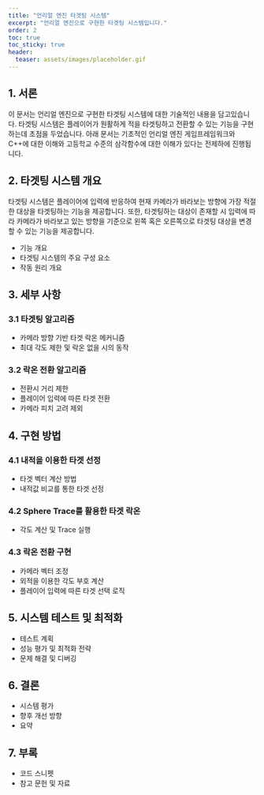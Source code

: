 ```yaml
---
title: "언리얼 엔진 타겟팅 시스템"
excerpt: "언리얼 엔진으로 구현한 타겟팅 시스템입니다."
order: 2
toc: true
toc_sticky: true
header:
  teaser: assets/images/placeholder.gif
---
```


## 1. 서론
이 문서는 언리얼 엔진으로 구현한 타겟팅 시스템에 대한 기술적인 내용을 담고있습니다.
타겟팅 시스템은 플레이어가 원활하게 적을 타겟팅하고 전환할 수 있는 기능을 구현하는데 초점을 두었습니다.
아래 문서는 기초적인 언리얼 엔진 게임프레임워크와 C++에 대한 이해와 고등학교 수준의 삼각함수에 대한 이해가 있다는 전제하에 진행됩니다.

## 2. 타겟팅 시스템 개요
타겟팅 시스템은 플레이어에 입력에 반응하여 현재 카메라가 바라보는 방향에 가장 적절한 대상을 타겟팅하는 기능을 제공합니다. 또한, 타겟팅하는 대상이 존재할 시
입력에 따라 카메라가 바라보고 있는 방향을 기준으로 왼쪽 혹은 오른쪽으로 타겟팅 대상을 변경할 수 있는 기능을 제공합니다.

- 기능 개요
- 타겟팅 시스템의 주요 구성 요소
- 작동 원리 개요

## 3. 세부 사항
### 3.1 타겟팅 알고리즘
- 카메라 방향 기반 타겟 락온 메커니즘
- 최대 각도 제한 및 락온 없을 시의 동작
### 3.2 락온 전환 알고리즘
- 전환시 거리 제한
- 플레이어 입력에 따른 타겟 전환
- 카메라 피치 고려 제외

## 4. 구현 방법
### 4.1 내적을 이용한 타겟 선정
- 타겟 벡터 계산 방법
- 내적값 비교를 통한 타겟 선정
### 4.2 Sphere Trace를 활용한 타겟 락온
- 각도 계산 및 Trace 실행
### 4.3 락온 전환 구현
- 카메라 벡터 조정
- 외적을 이용한 각도 부호 계산
- 플레이어 입력에 따른 타겟 선택 로직

## 5. 시스템 테스트 및 최적화
- 테스트 계획
- 성능 평가 및 최적화 전략
- 문제 해결 및 디버깅

## 6. 결론
- 시스템 평가
- 향후 개선 방향
- 요약

## 7. 부록
- 코드 스니펫
- 참고 문헌 및 자료
